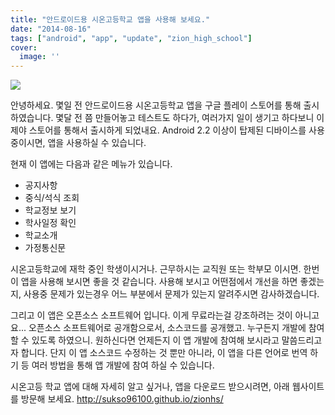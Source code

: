 ```yaml
---
title: "안드로이드용 시온고등학교 앱을 사용해 보세요."
date: "2014-08-16"
tags: ["android", "app", "update", "zion_high_school"]
cover:
  image: ''
---
```

![]("https://sukso96100.github.io/blogimgs/zion.png")

안녕하세요. 몇일 전 안드로이드용 시온고등학교 앱을 구글 플레이 스토어를 통해 출시하였습니다.
몇달 전 쯤 만들어놓고 테스트도 하다가, 여러가지 일이 생기고 하다보니 이제야 스토어를 통해서 출시하게 되었내요.
Android 2.2 이상이 탑제된 디바이스를 사용중이시면, 앱을 사용하실 수 있습니다.

현재 이 앱에는 다음과 같은 메뉴가 있습니다.

* 공지사항
* 중식/석식 조회
* 학교정보 보기
* 학사일정 확인
* 학교소개
* 가정통신문

시온고등학교에 재학 중인 학생이시거나. 근무하시는 교직원 또는 학부모 이시면. 한번 이 앱을 사용해 보시면 좋을 것 같습니다.
사용해 보시고 어떤점에서 개선을 하면 좋겠는지, 사용중 문제가 있는경우 어느 부분에서 문제가 있는지 알려주시면 감사하겠습니다.

그리고 이 앱은 오픈소스 소프트웨어 입니다. 이게 무료라는걸 강조하려는 것이 아니고요... 오픈소스 소프트웨어로 공개함으로서,
소스코드를 공개했고. 누구든지 개발에 참여할 수 있도록 하였으니. 원하신다면 언제든지 이 앱 개발에 참여해 보시라고 말씀드리고자 합니다.
단지 이 앱 소스코드 수정하는 것 뿐만 아니라, 이 앱을 다른 언어로 번역 하기 등 여러 방법을 통해 앱 개발에 참여 하실 수 있습니다.

시온고등 학교 앱에 대해 자세히 알고 싶거나, 앱을 다운로드 받으시려면, 아래 웹사이트를 방문해 보세요.
<a href="http://sukso96100.github.io/zionhs/">http://sukso96100.github.io/zionhs/</a>
